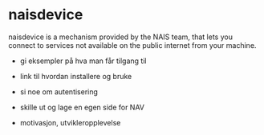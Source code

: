 # naisdevice

naisdevice is a mechanism provided by the NAIS team, that lets you connect to services not available on the public internet from your machine.

- gi eksempler på hva man får tilgang til
- link til hvordan installere og bruke
- si noe om autentisering

- skille ut og lage en egen side for NAV
- motivasjon, utvikleropplevelse


